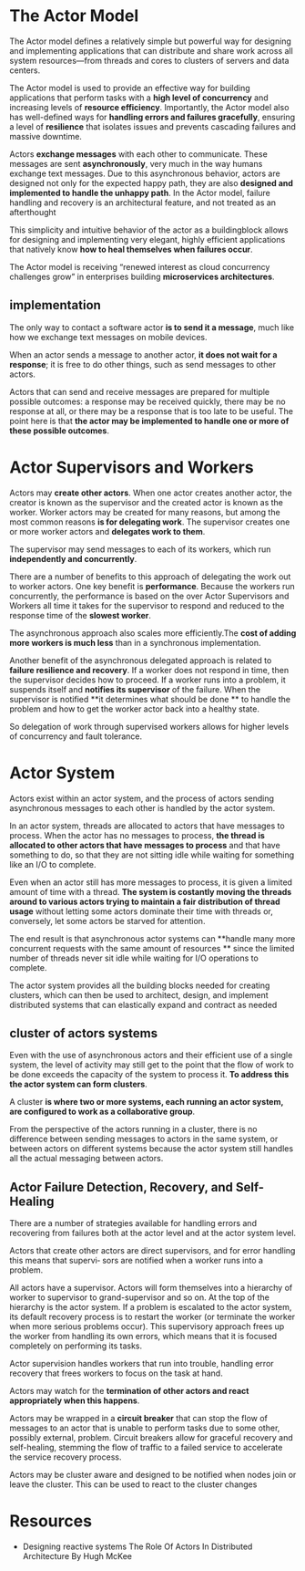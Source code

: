 

# The Actor Model

The Actor model defines a relatively simple but powerful way for designing and implementing applications that can distribute and share work across all system resources—from threads and cores to clusters of servers and data centers. 
 
The Actor model is used to provide an effective way for building applications that perform tasks with a **high level of concurrency** and increasing levels of **resource efficiency**. Importantly, the Actor model also has well-defined ways for **handling errors and failures gracefully**, ensuring a level of **resilience** that isolates issues and prevents cascading failures and massive downtime.

Actors **exchange messages** with each other to communicate. These messages are sent **asynchronously**, very much in the way humans exchange text messages. Due to this asynchronous behavior, actors are designed not only for the expected happy path, they are also **designed and implemented to handle the unhappy path**. In the Actor model, failure handling and recovery is an architectural feature, and not treated as an afterthought

This simplicity and intuitive behavior of the actor as a buildingblock allows for designing and implementing very elegant, highly efficient applications that natively know **how to heal themselves when failures occur**.

The Actor model is receiving “renewed interest as cloud concurrency challenges grow” in enterprises building **microservices architectures**.

## implementation

The only way to contact a software actor **is to send it a message**, much like how we exchange text messages on mobile devices. 

When an actor sends a message to another actor, **it does not wait for a response**; it is free to do other things, such as send messages to other actors.

Actors that can send and receive messages are prepared for multiple possible outcomes: a response may be received quickly, there may be no response at all, or there may be a response that is too late to be useful. The point here is that **the actor may be implemented to handle one or more of these possible outcomes**.

# Actor Supervisors and Workers

Actors may **create other actors**. When one actor creates another actor, the creator is known as the supervisor and the created actor is known as the worker. Worker actors may be created for many reasons, but among the most common reasons **is for delegating work**. The supervisor creates one or more worker actors and **delegates work to them**.

The supervisor may send messages to each of its workers, which run **independently and concurrently**.

There are a number of benefits to this approach of delegating the work out to worker actors. One key benefit is **performance**. Because the workers run concurrently, the performance is based on the over Actor Supervisors and Workers all time it takes for the supervisor to respond and reduced to the response time of the **slowest worker**.

The asynchronous approach also scales more efficiently.The **cost of adding more workers is much less** than in a synchronous implementation.

Another benefit of the asynchronous delegated approach is related to **failure resilience and recovery**.  If a
worker does not respond in time, then the supervisor decides how to proceed. If a worker runs into a problem, it suspends itself and **notifies its supervisor** of the failure. When the supervisor is notified **it determines what should be done ** to handle the problem and how to get the worker actor back into a healthy state.

So delegation of work through supervised workers allows for higher levels of concurrency and fault tolerance.


# Actor System

Actors exist within an actor system, and the process of actors sending asynchronous messages to each other is handled by the actor system.

In an actor system, threads are allocated to actors that have messages to process. When the actor has no messages to process, **the thread is allocated to other actors that have messages to process** and that have something to do, so that they are not sitting idle while waiting for something like an I/O to complete.

Even when an actor still has more messages to process, it is given a limited amount of time with a thread. **The system is costantly moving the threads around to various actors trying to maintain a fair distribution of thread usage** without letting some actors dominate their time with threads or, conversely, let some actors be starved for attention.

The end result is that asynchronous actor systems can **handle many more concurrent requests with the same amount of resources ** since the limited number of threads never sit idle while waiting for I/O operations to complete.

The actor system provides all the building blocks needed for creating clusters, which can then be used to architect, design, and implement distributed systems that can elastically expand and contract as needed

## cluster of actors systems

Even with the use of asynchronous actors and their efficient use of a single system, the level of activity
may still get to the point that the flow of work to be done exceeds the capacity of the system to process it. **To address this the actor system can form clusters**. 

A cluster **is where two or more systems, each running an actor system, are configured to work as a collaborative group**.

From the perspective of the actors running in a cluster, there is no difference between sending messages to actors in the same system, or between actors on different systems because the actor system still handles all the actual messaging between actors. 

## Actor Failure Detection, Recovery, and Self-Healing

There are a number of strategies available for handling errors and recovering from failures both at the actor level and at the actor system level.

Actors that create other actors are direct supervisors, and for error handling this means that supervi‐ sors are notified when a worker runs into a problem.

All actors have a supervisor. Actors will form themselves into a hierarchy of worker to supervisor to grand-supervisor and so on. At the top of the hierarchy is the actor system. If a problem is escalated to the actor system, its default recovery process is to restart the worker (or terminate the worker when more serious problems occur). This supervisory approach frees up the worker from handling its own errors, which means that it is focused completely on performing its tasks. 

Actor supervision handles workers that run into trouble, handling error recovery that frees workers to focus on the task at hand.

Actors may watch for the **termination of other actors and react appropriately when this happens**.

Actors may be wrapped in a **circuit breaker** that can stop the flow of messages to an actor that is unable to perform tasks due to some other, possibly external, problem. Circuit breakers allow for graceful recovery and self-healing, stemming the flow of traffic to a failed service to accelerate the service recovery process.

Actors may be cluster aware and designed to be notified when nodes join or leave the cluster. This can be used to react to the cluster changes

# Resources

* Designing reactive systems The Role Of Actors In Distributed Architecture By Hugh McKee
